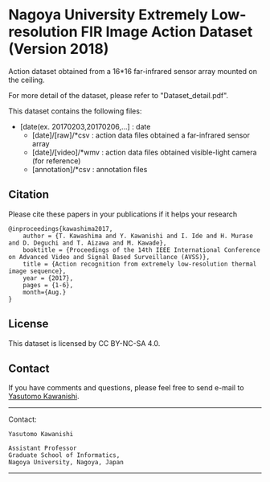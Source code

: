 # Nagoya University Extremely Low-resolution FIR Image Action Dataset (Version 2018)

Action dataset obtained from a 16*16 far-infrared sensor array mounted on the ceiling.

For more detail of the dataset, please refer to "Dataset_detail.pdf".

This dataset contains the following files:

*  [date(ex. 20170203,20170206,...]	: date
    *  [date]/[raw]/*csv			: action data files obtained a far-infrared sensor array
    *  [date]/[video]/*wmv			: action data files obtained visible-light camera (for reference)
    *  [annotation]/*csv			: annotation files 


## Citation

Please cite these papers in your publications if it helps your research

    @inproceedings{kawashima2017,
        author = {T. Kawashima and Y. Kawanishi and I. Ide and H. Murase and D. Deguchi and T. Aizawa and M. Kawade},
        booktitle = {Proceedings of the 14th IEEE International Conference on Advanced Video and Signal Based Surveillance (AVSS)},
        title = {Action recognition from extremely low-resolution thermal image sequence},
        year = {2017},
        pages = {1-6},
        month={Aug.}
    }


## License

This dataset is licensed by CC BY-NC-SA 4.0.

## Contact

If you have comments and questions, please feel free to send e-mail to [Yasutomo Kawanishi](http://www.murase.is.i.nagoya-u.ac.jp/~kawanishiy/en/).

----------------------------------------
Contact:

    Yasutomo Kawanishi

    Assistant Professor
    Graduate School of Informatics, 
    Nagoya University, Nagoya, Japan

----------------------------------------
